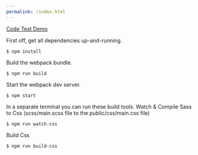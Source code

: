 ```yaml
---
permalink: /index.html
---
```


[Code Test Demo](https://frankthoeny.github.io/sdg-code-test/)

First off, get all dependencies up-and-running.

`$ npm install`

Build the webpack bundle.

`$ npm run build`

Start the webpack dev server.

`$ npm start`

In a separate terminal you can run these build tools.
Watch & Compile Sass to Css (scss/main.scss file to the public/css/main.css file)

`$ npm run watch-css`

Build Css

`$ npm run build-css`


